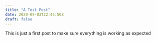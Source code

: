 ```yaml
---
title: "A Test Post"
date: 2020-09-03T22:45:50Z
draft: false
---
```


This is just a first post to make sure everything is working as expected